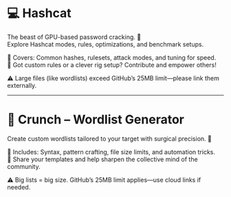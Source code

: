 # 💻 Hashcat  
The beast of GPU-based password cracking. 🐉  
Explore Hashcat modes, rules, optimizations, and benchmark setups.  

🔹 Covers: Common hashes, rulesets, attack modes, and tuning for speed.  
🔧 Got custom rules or a clever rig setup? Contribute and empower others!  

⚠️ Large files (like wordlists) exceed GitHub’s 25MB limit—please link them externally.

---

# 🧬 Crunch – Wordlist Generator  
Create custom wordlists tailored to your target with surgical precision. 🎯  

🔹 Includes: Syntax, pattern crafting, file size limits, and automation tricks.  
🧠 Share your templates and help sharpen the collective mind of the community.  

⚠️ Big lists = big size. GitHub’s 25MB limit applies—use cloud links if needed.
